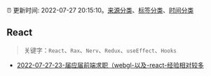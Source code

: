 :alarm_clock: 更新时间: 2022-07-27 20:15:10。[来源分类](../README.md)、[标签分类](../TAGS.md)、[时间分类](../TIMELINE.md)

## React


> 关键字：`React`、`Rax`、`Nerv`、`Redux`、`useEffect`、`Hooks`



- [2022-07-27-23-届应届前端求职（webgl-以及-react-经验相对较多](https://www.v2ex.com/t/869117) 